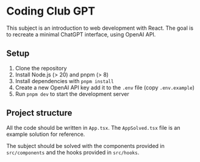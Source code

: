 # Coding Club GPT

This subject is an introduction to web development with React. The goal is to
recreate a minimal ChatGPT interface, using OpenAI API.

## Setup

1. Clone the repository
2. Install Node.js (> 20) and pnpm (> 8)
3. Install dependencies with `pnpm install`
4. Create a new OpenAI API key add it to the `.env` file (copy `.env.example`)
5. Run `pnpm dev` to start the development server

## Project structure

All the code should be written in `App.tsx`. The `AppSolved.tsx` file is an
example solution for reference.

The subject should be solved with the components provided in `src/components`
and the hooks provided in `src/hooks`.
